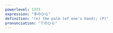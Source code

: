 ```yaml
---
powerlevel: 1373
expression: "手のひら"
definition: "(n) the palm (of one's hand); (P)"
pronunciation: "てのひら"
---
```


